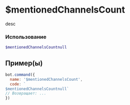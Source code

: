 # $mentionedChannelsCount
desc
### Использование
```php
$mentionedChannelsCountnull
```

## Пример(ы)

```javascript
bot.command({
  name: '$mentionedChannelsCount',
  code: `
$mentionedChannelsCountnull`
// Возвращает: ...
})
```